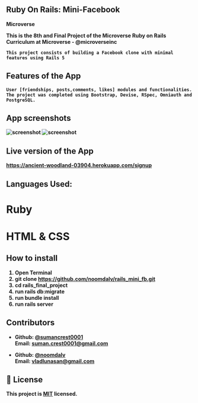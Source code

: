 ## Ruby On Rails: Mini-Facebook

<b>Microverse<b/>

This is the 8th and Final Project of the Microverse Ruby on Rails Curriculum at Microverse - @microverseinc

    This project consists of building a Facebook clone with minimal features using Rails 5
    
## Features of the App
    User [friendships, posts,comments, likes] modules and functionalities.
    The project was completed using Bootstrap, Devise, RSpec, Omniauth and PostgreSQL.
    
## App screenshots
![screenshot](https://i.imgur.com/L8kgcVm.jpg)
![screenshot](https://i.imgur.com/5bupmgF.jpg)
    
## Live version of the App
  https://ancient-woodland-03904.herokuapp.com/signup

## Languages Used: 
# Ruby
# HTML & CSS

## How to install

1. Open Terminal
2. git clone https://github.com/noomdalv/rails_mini_fb.git
3. cd rails_final_project
4. run rails db:migrate
5. run bundle install
6. run rails server


## Contributors

- Github: [@sumancrest0001](https://github.com/sumancrest0001)<br />
  Email: suman.crest0001@gmail.com

- Github: [@noomdalv](https://github.com/noomdalv)<br />
  Email: vladlunasan@gmail.com

## 📝 License

This project is [MIT](https://opensource.org/licenses/MIT) licensed.
